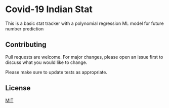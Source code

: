 # Covid-19 Indian Stat

This is a basic stat tracker with a polynomial regression ML model for future number prediction


## Contributing
Pull requests are welcome. For major changes, please open an issue first to discuss what you would like to change.

Please make sure to update tests as appropriate.

## License
[MIT](https://choosealicense.com/licenses/mit/)
